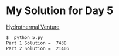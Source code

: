 # My Solution for Day 5

[Hydrothermal Venture](https://adventofcode.com/2021/day/5)
```bash
$  python 5.py
Part 1 Solution =  7438
Part 2 Solution =  21406
```
